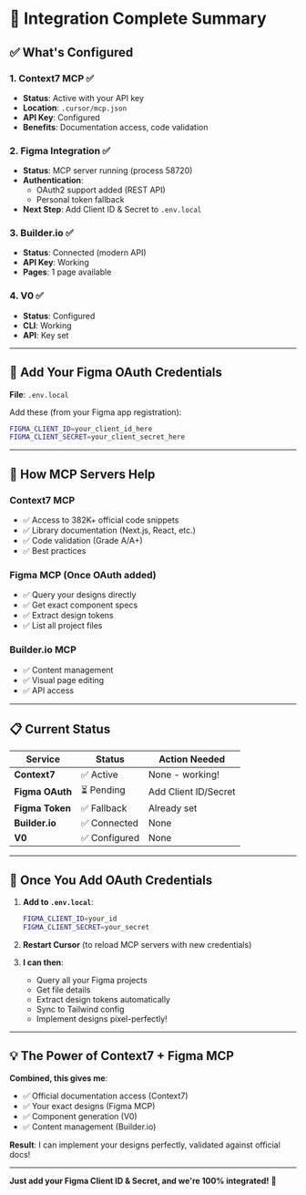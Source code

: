 # 🎉 Integration Complete Summary

## ✅ What's Configured

### 1. **Context7 MCP** ✅
- **Status**: Active with your API key
- **Location**: `.cursor/mcp.json`
- **API Key**: Configured
- **Benefits**: Documentation access, code validation

### 2. **Figma Integration** ✅
- **Status**: MCP server running (process 58720)
- **Authentication**: 
  - OAuth2 support added (REST API)
  - Personal token fallback
- **Next Step**: Add Client ID & Secret to `.env.local`

### 3. **Builder.io** ✅
- **Status**: Connected (modern API)
- **API Key**: Working
- **Pages**: 1 page available

### 4. **V0** ✅
- **Status**: Configured
- **CLI**: Working
- **API**: Key set

---

## 🔑 Add Your Figma OAuth Credentials

**File**: `.env.local`

Add these (from your Figma app registration):
```bash
FIGMA_CLIENT_ID=your_client_id_here
FIGMA_CLIENT_SECRET=your_client_secret_here
```

---

## 🚀 How MCP Servers Help

### Context7 MCP
- ✅ Access to 382K+ official code snippets
- ✅ Library documentation (Next.js, React, etc.)
- ✅ Code validation (Grade A/A+)
- ✅ Best practices

### Figma MCP (Once OAuth added)
- ✅ Query your designs directly
- ✅ Get exact component specs
- ✅ Extract design tokens
- ✅ List all project files

### Builder.io MCP
- ✅ Content management
- ✅ Visual page editing
- ✅ API access

---

## 📋 Current Status

| Service | Status | Action Needed |
|---------|--------|---------------|
| **Context7** | ✅ Active | None - working! |
| **Figma OAuth** | ⏳ Pending | Add Client ID/Secret |
| **Figma Token** | ✅ Fallback | Already set |
| **Builder.io** | ✅ Connected | None |
| **V0** | ✅ Configured | None |

---

## 🎯 Once You Add OAuth Credentials

1. **Add to `.env.local`**:
   ```bash
   FIGMA_CLIENT_ID=your_id
   FIGMA_CLIENT_SECRET=your_secret
   ```

2. **Restart Cursor** (to reload MCP servers with new credentials)

3. **I can then**:
   - Query all your Figma projects
   - Get file details
   - Extract design tokens automatically
   - Sync to Tailwind config
   - Implement designs pixel-perfectly!

---

## 💡 The Power of Context7 + Figma MCP

**Combined, this gives me**:
- ✅ Official documentation access (Context7)
- ✅ Your exact designs (Figma MCP)
- ✅ Component generation (V0)
- ✅ Content management (Builder.io)

**Result**: I can implement your designs perfectly, validated against official docs!

---

**Just add your Figma Client ID & Secret, and we're 100% integrated!** 🚀





